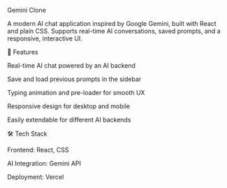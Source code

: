 Gemini Clone

A modern AI chat application inspired by Google Gemini, built with React and plain CSS. Supports real-time AI conversations, saved prompts, and a responsive, interactive UI.

🚀 Features

Real-time AI chat powered by an AI backend

Save and load previous prompts in the sidebar

Typing animation and pre-loader for smooth UX

Responsive design for desktop and mobile

Easily extendable for different AI backends

🛠️ Tech Stack

Frontend: React, CSS

AI Integration: Gemini API

Deployment: Vercel
